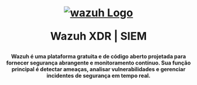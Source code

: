 <h1 align="center">

[![wazuh Logo](https://github.com/user-attachments/assets/119abd64-9d52-4170-b976-6037f76f6097)](https://wazuh.com/)

Wazuh XDR | SIEM

</h1>

<h4 align="center">
  
Wazuh é uma plataforma gratuita e de código aberto projetada para fornecer segurança abrangente e monitoramento contínuo. Sua função principal é detectar ameaças, analisar vulnerabilidades e gerenciar incidentes de segurança em tempo real.

</h4>
